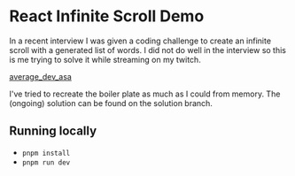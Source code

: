 # React Infinite Scroll Demo
In a recent interview I was given a coding challenge to create an infinite scroll with a generated list of words. I did not do well in the interview so this is me trying to solve it while streaming on my twitch. 

[average_dev_asa](https://twitch.tv/average_dev_asa)

I've tried to recreate the boiler plate as much as I could from memory. The (ongoing) solution can be found on the solution branch.

## Running locally
- `pnpm install`
- `pnpm run dev`
